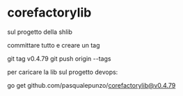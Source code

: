 # corefactorylib

sul progetto della shlib

committare tutto e creare un tag

git tag v0.4.79
git push origin --tags

per caricare la lib sul progetto devops:

go get github.com/pasqualepunzo/corefactorylib@v0.4.79
